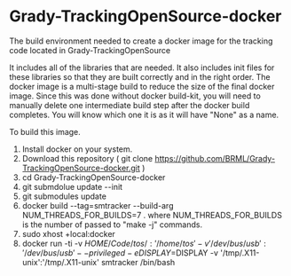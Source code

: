 # Grady-TrackingOpenSource-docker
The build environment needed to create a docker image for the tracking code located in Grady-TrackingOpenSource

It includes all of the libraries that are needed. It also includes init files for these libraries so that they are built correctly and in the right order. The docker image is a multi-stage build to reduce the size of the final docker image. Since this was done without docker build-kit, you will need to manually delete one intermediate build step after the docker build completes. You will know which one it is as it will have "None" as a name.


To build this image.

1. Install docker on your system.
2. Download this repository ( git clone https://github.com/BRML/Grady-TrackingOpenSource-docker.git )
3. cd Grady-TrackingOpenSource-docker
4. git submdolue update --init
5. git submodules update
3. docker build --tag=smtracker --build-arg NUM_THREADS_FOR_BUILDS=7 .
   where NUM_THREADS_FOR_BUILDS is the number of passed to "make -j" commands.
4. sudo xhost +local:docker
5. docker run -ti  -v $HOME/Code/tos/:'/home/tos'  -v '/dev/bus/usb':'/dev/bus/usb' --privileged -e DISPLAY=$DISPLAY  -v '/tmp/.X11-unix':'/tmp/.X11-unix' smtracker /bin/bash


